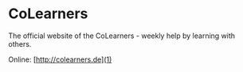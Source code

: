 CoLearners
==========

The official website of the CoLearners - weekly help by learning with others.

Online: [http://colearners.de](1)


[1]: http://colearners.de
